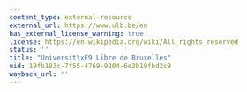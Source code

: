```yaml
---
content_type: external-resource
external_url: https://www.ulb.be/en
has_external_license_warning: true
license: https://en.wikipedia.org/wiki/All_rights_reserved
status: ''
title: "Universit\xE9 Libre de Bruxelles"
uid: 19fb183c-7f55-4769-9204-6e3b19fbd2c9
wayback_url: ''
---
```

